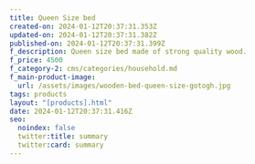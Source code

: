 ```yaml
---
title: Queen Size bed
created-on: 2024-01-12T20:37:31.353Z
updated-on: 2024-01-12T20:37:31.382Z
published-on: 2024-01-12T20:37:31.399Z
f_description: Queen size bed made of strong quality wood.
f_price: 4500
f_category-2: cms/categories/household.md
f_main-product-image:
  url: /assets/images/wooden-bed-queen-size-gotogh.jpg
tags: products
layout: "[products].html"
date: 2024-01-12T20:37:31.416Z
seo:
  noindex: false
  twitter:title: summary
  twitter:card: summary
---
```


